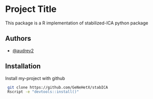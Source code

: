 
# Project Title

This package is a R implementation of stabilized-ICA python package


## Authors

- [@audrey2](https://github.com/audrey2)


## Installation

Install my-project with github

```bash
 git clone https://github.com/GeNeHetX/stabICA
 Rscript -e "devtools::install()"
```
    